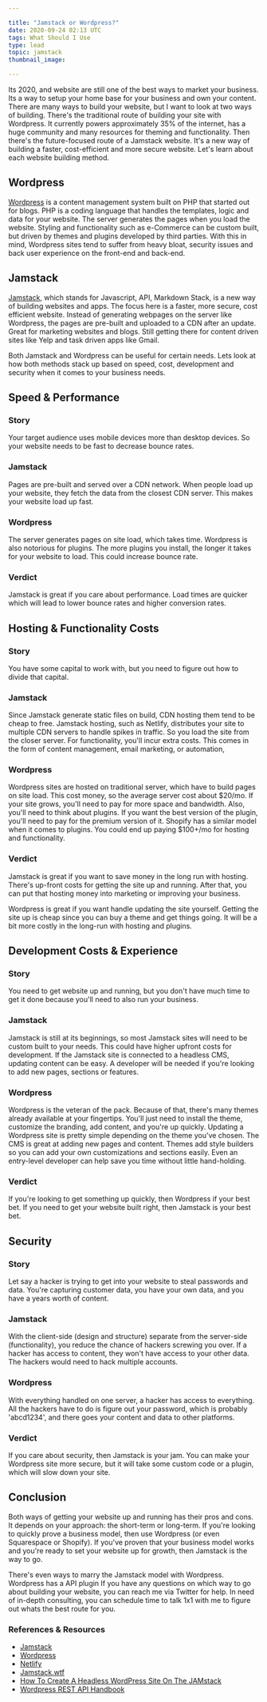 ```yaml
---

title: "Jamstack or Wordpress?"
date: 2020-09-24 02:13 UTC
tags: What Should I Use
type: lead
topic: jamstack
thumbnail_image:

---
```


Its 2020, and website are still one of the best ways to market your business. Its a way to setup your home base for your business and own your content. There are many ways to build your website, but I want to look at two ways of building. There's the traditional route of building your site with Wordpress. It currently powers approximately 35% of the internet, has a huge community and many resources for theming and functionality. Then there's the future-focused route of a Jamstack website. It's a new way of building a faster, cost-efficient and more secure website. Let's learn about each website building method.

## Wordpress

[Wordpress](https://en.wikipedia.org/wiki/WordPress) is a content management system built on PHP that started out for blogs. PHP is a coding language that handles the templates, logic and data for your website. The server generates the pages when you load the website. Styling and functionality such as e-Commerce can be custom built, but driven by themes and plugins developed by third parties. With this in mind, Wordpress sites tend to suffer from heavy bloat, security issues and back user experience on the front-end and back-end.

## Jamstack

[Jamstack](https://jamstack.org/), which stands for Javascript, API, Markdown Stack, is a new way of building websites and apps. The focus here is a faster, more secure, cost efficient website. Instead of generating webpages on the server like Wordpress, the pages are pre-built and uploaded to a CDN after an update. Great for marketing websites and blogs. Still getting there for content driven sites like Yelp and task driven apps like Gmail.

Both Jamstack and Wordpress can be useful for certain needs. Lets look at how both methods stack up based on speed, cost, development and security when it comes to your business needs.

## Speed &amp; Performance

### Story
Your target audience uses mobile devices more than desktop devices. So your website needs to be fast to decrease bounce rates.

### Jamstack
Pages are pre-built and served over a CDN network. When people load up your website, they fetch the data from the closest CDN server. This makes your website load up fast.

### Wordpress
The server generates pages on site load, which takes time. Wordpress is also notorious for plugins. The more plugins you install, the longer it takes for your website to load. This could increase bounce rate.

### Verdict
Jamstack is great if you care about performance. Load times are quicker which will lead to lower bounce rates and higher conversion rates.

## Hosting & Functionality Costs

### Story
You have some capital to work with, but you need to figure out how to divide that capital.

### Jamstack
Since Jamstack generate static files on build, CDN hosting them tend to be cheap to free. Jamstack hosting, such as Netlify, distributes your site to multiple CDN servers to handle spikes in traffic. So you load the site from the closer server. For functionality, you'll incur extra costs. This comes in the form of content management, email marketing, or automation,

### Wordpress
Wordpress sites are hosted on traditional server, which have to build pages on site load. This cost money, so the average server cost about $20/mo. If your site grows, you'll need to pay for more space and bandwidth. Also, you'll need to think about plugins. If you want the best version of the plugin, you'll need to pay for the premium version of it. Shopify has a similar model when it comes to plugins. You could end up paying $100+/mo for hosting and functionality.

### Verdict
Jamstack is great if you want to save money in the long run with hosting. There's up-front costs for getting the site up and running. After that, you can put that hosting money into marketing or improving your business.

Wordpress is great if you want handle updating the site yourself. Getting the site up is cheap since you can buy a theme and get things going. It will be a bit more costly in the long-run with hosting and plugins.

## Development Costs & Experience

### Story
You need to get website up and running, but you don't have much time to get it done because you'll need to also run your business.

### Jamstack
Jamstack is still at its beginnings, so most Jamstack sites will need to be custom built to your needs. This could have higher upfront costs for development. If the Jamstack site is connected to a headless CMS, updating content can be easy. A developer will be needed if you're looking to add new pages, sections or features.

### Wordpress
Wordpress is the veteran of the pack. Because of that, there's many themes already available at your fingertips. You'll just need to install the theme, customize the branding, add content, and you're up quickly. Updating a Wordpress site is pretty simple depending on the theme you've chosen. The CMS is great at adding new pages and content. Themes add style builders so you can add your own customizations and sections easily. Even an entry-level developer can help save you time without little hand-holding.

### Verdict
If you're looking to get something up quickly, then Wordpress if your best bet. If you need to get your website built right, then Jamstack is your best bet.

## Security

### Story
Let say a hacker is trying to get into your website to steal passwords and data. You're capturing customer data, you have your own data, and you have a years worth of content.

### Jamstack
With the client-side (design and structure) separate from the server-side (functionality), you reduce the chance of hackers screwing you over. If a hacker has access to content, they won't have access to your other data. The hackers would need to hack multiple accounts.

### Wordpress
With everything handled on one server, a hacker has access to everything. All the hackers have to do is figure out your password, which is probably 'abcd1234', and there goes your content and data to other platforms.

### Verdict
If you care about security, then Jamstack is your jam. You can make your Wordpress site more secure, but it will take some custom code or a plugin, which will slow down your site.

## Conclusion

Both ways of getting your website up and running has their pros and cons. It depends on your approach: the short-term or long-term. If you're looking to quickly prove a business model, then use Wordpress (or even Squarespace or Shopify). If you've proven that your business model works and you're ready to set your website up for growth, then Jamstack is the way to go.

There's even ways to marry the Jamstack model with Wordpress. Wordpress has a API plugin If you have any questions on which way to go about building your website, you can reach me via Twitter for help. In need of in-depth consulting, you can schedule time to talk 1x1 with me to figure out whats the best route for you.

### References & Resources
- [Jamstack](https://jamstack.org/)
- [Wordpress](https://wordpress.org/)
- [Netlify](https://www.netlify.com/)
- [Jamstack.wtf](https://jamstack.wtf/)
- [How To Create A Headless WordPress Site On The JAMstack](https://www.smashingmagazine.com/2020/02/headless-wordpress-site-jamstack/)
- [Wordpress REST API Handbook](https://developer.wordpress.org/rest-api/)